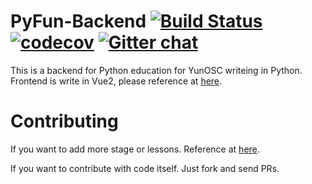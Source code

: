 # PyFun-Backend [![Build Status](https://travis-ci.org/YunOSC/PyFun-Backend.svg?branch=master)](https://travis-ci.org/YunOSC/PyFun-Backend) [![codecov](https://codecov.io/gh/YunOSC/PyFun-Backend/branch/master/graph/badge.svg)](https://codecov.io/gh/YunOSC/PyFun-Backend) [![Gitter chat](https://badges.gitter.im/gitterHQ/gitter.png)](https://gitter.im/yun_osc/PyFun)


This is a backend for Python education for YunOSC writeing in Python.  
Frontend is write in Vue2, please reference at [here](https://github.com/YunOSC/PyFun-Frontend).

# Contributing
If you want to add more stage or lessons.
Reference at [here](https://github.com/YunOSC/PyFun-Backend/blob/master/CONTRIBUTING.md).

If you want to contribute with code itself.
Just fork and send PRs.
